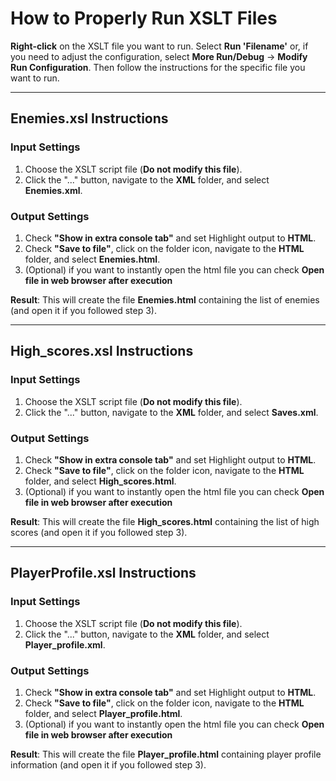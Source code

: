# How to Properly Run XSLT Files

**Right-click** on the XSLT file you want to run. Select **Run 'Filename'** or, if you need to adjust the configuration, select **More Run/Debug** -> **Modify Run Configuration**. Then follow the instructions for the specific file you want to run.

--- 

## Enemies.xsl Instructions
### Input Settings
1. Choose the XSLT script file (**Do not modify this file**).
2. Click the "..." button, navigate to the **XML** folder, and select **Enemies.xml**.

### Output Settings
1. Check **"Show in extra console tab"** and set Highlight output to **HTML**.
2. Check **"Save to file"**, click on the folder icon, navigate to the **HTML** folder, and select **Enemies.html**.
3. (Optional) if you want to instantly open the html file you can check **Open file in web browser after execution**

**Result**: This will create the file **Enemies.html** containing the list of enemies (and open it if you followed step 3).

---

## High_scores.xsl Instructions
### Input Settings
1. Choose the XSLT script file (**Do not modify this file**).
2. Click the "..." button, navigate to the **XML** folder, and select **Saves.xml**.

### Output Settings
1. Check **"Show in extra console tab"** and set Highlight output to **HTML**.
2. Check **"Save to file"**, click on the folder icon, navigate to the **HTML** folder, and select **High_scores.html**.
3. (Optional) if you want to instantly open the html file you can check **Open file in web browser after execution**

**Result**: This will create the file **High_scores.html** containing the list of high scores (and open it if you followed step 3).

---

## PlayerProfile.xsl Instructions
### Input Settings
1. Choose the XSLT script file (**Do not modify this file**).
2. Click the "..." button, navigate to the **XML** folder, and select **Player_profile.xml**.

### Output Settings
1. Check **"Show in extra console tab"** and set Highlight output to **HTML**.
2. Check **"Save to file"**, click on the folder icon, navigate to the **HTML** folder, and select **Player_profile.html**.
3. (Optional) if you want to instantly open the html file you can check **Open file in web browser after execution**

**Result**: This will create the file **Player_profile.html** containing player profile information (and open it if you followed step 3).
